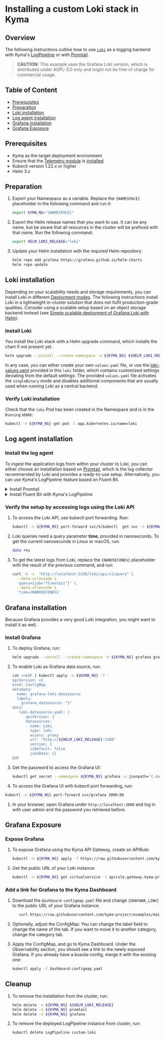 # Installing a custom Loki stack in Kyma

## Overview
The following instructions outline how to use [`Loki`](https://github.com/grafana/loki/tree/main/production/helm/loki) as a logging backend with Kyma's [LogPipeline](https://kyma-project.io/#/telemetry-manager/user/02-logs) or with [Promtail](https://grafana.com/docs/loki/latest/clients/promtail/).

>**CAUTION:** This example uses the Grafana Loki version, which is distributed under AGPL-3.0 only and might not be free of charge for commercial usage.

## Table of Content

- [Prerequisites](#prerequisites)
- [Preparation](#preparation)
- [Loki installation](#loki-installation)
- [Log agent installation](#log-agent-installation)
- [Grafana installation](#grafana-installation)
- [Grafana Exposure](#grafana-exposure)

## Prerequisites

- Kyma as the target deployment environment
- Ensure that the [Telemetry module](https://kyma-project.io/#/telemetry-manager/user/README) is [installed](https://kyma-project.io/#/02-get-started/08-install-uninstall-upgrade-kyma-module?id=install-kyma-with-a-module)
- Kubectl version 1.22.x or higher
- Helm 3.x

## Preparation

1. Export your Namespace as a variable. Replace the `{NAMESPACE}` placeholder in the following command and run it:

    ```bash
    export KYMA_NS="{NAMESPACE}"
    ```

2. Export the Helm release names that you want to use. It can be any name, but be aware that all resources in the cluster will be prefixed with that name. Run the following command:

    ```bash
    export HELM_LOKI_RELEASE="loki"
    ```

3. Update your Helm installation with the required Helm repository:

    ```bash
    helm repo add grafana https://grafana.github.io/helm-charts
    helm repo update
    ```

## Loki installation

Depending on your scalability needs and storage requirements, you can install Loki in different [Deployment modes](https://grafana.com/docs/loki/latest/fundamentals/architecture/deployment-modes/). The following instructions install Loki in a lightweight in-cluster solution that does not fulfil production-grade qualities. Consider using a scalable setup based on an object storage backend instead (see [Simple scalable deployment of Grafana Loki with Helm](https://grafana.com/docs/loki/latest/installation/helm/install-scalable/)).

### Install Loki

You install the Loki stack with a Helm upgrade command, which installs the chart if not present yet.

```bash
helm upgrade --install --create-namespace -n ${KYMA_NS} ${HELM_LOKI_RELEASE} grafana/loki -f https://raw.githubusercontent.com/kyma-project/examples/main/loki/loki-values.yaml
```

In any case, you can either create your own `values.yaml` file, or use the [loki-values.yaml](./loki-values.yaml) provided in this `loki` folder, which contains customized settings deviating from the default settings: The provided `values.yaml` file activates the `singleBinary` mode and disables additional components that are usually used when running Loki as a central backend. 

### Verify Loki installation

Check that the `loki` Pod has been created in the Namespace and is in the `Running` state:

```bash
kubectl -n ${KYMA_NS} get pod -l app.kubernetes.io/name=loki
```
## Log agent installation

### Install the log agent

To ingest the application logs from within your cluster to Loki, you can either choose an installation based on [Promtail](https://grafana.com/docs/loki/latest/clients/promtail/), which is the log collector recommended by Loki and provides a ready-to-use setup. Alternatively, you can use Kyma's LogPipeline feature based on Fluent Bit.

<div tabs name="default-settings" group="configuration">
  <details>
  <summary label="promtail-installation">
  Install Promtail
  </summary>

To install Promtail pointing it to the previously installed Loki instance, run:

```bash
helm upgrade --install --create-namespace -n ${KYMA_NS} promtail grafana/promtail -f https://raw.githubusercontent.com/kyma-project/examples/main/loki/promtail-values.yaml --set "config.clients[0].url=https://${HELM_LOKI_RELEASE}.${KYMA_NS}.svc.cluster.local:3100/loki/api/v1/push" 
```
  </details>
  <details>
  <summary label="fluent-bit-installation">
  Install Fluent Bit with Kyma's LogPipeline
  </summary>

>**CAUTION:** This setup uses an unsupported output plugin for the LogPipline.

Apply the LogPipeline:

   ```bash
   cat <<EOF | kubectl apply -f -
   apiVersion: telemetry.kyma-project.io/v1alpha1
   kind: LogPipeline
   metadata:
     name: custom-loki
   spec:
      input:
         application:
            namespaces:
              system: true
      output:
         custom: |
            name   loki
            host   ${HELM_LOKI_RELEASE}-headless.${KYMA_NS}.svc.cluster.local
            port   3100
            auto_kubernetes_labels off
            labels job=fluentbit, container=\$kubernetes['container_name'], namespace=\$kubernetes['namespace_name'], pod=\$kubernetes['pod_name'], node=\$kubernetes['host'], app=\$kubernetes['labels']['app'],app=\$kubernetes['labels']['app.kubernetes.io/name']
   EOF
   ```

When the status of the applied LogPipeline resource turns into `Running`, the underlying Fluent Bit is reconfigured and log shipment to your Loki instance is active.

>**NOTE:** The used output plugin configuration uses a static label map to assign labels of a Pod to Loki log streams. It's not recommended to activate the `auto_kubernetes_labels` feature for using all labels of a Pod because this lowers the performance. Follow [Loki's labelling best practices](https://grafana.com/docs/loki/latest/best-practices/) for a tailor-made setup that fits your workload configuration.

  </details>
</div>

### Verify the setup by accessing logs using the Loki API

1. To access the Loki API, use kubectl port forwarding. Run:

   ```bash
   kubectl -n ${KYMA_NS} port-forward svc/$(kubectl  get svc -n ${KYMA_NS} -l app.kubernetes.io/name=loki -ojsonpath='{.items[0].metadata.name}') 3100
   ```

1. Loki queries need a query parameter **time**, provided in nanoseconds. To get the current nanoseconds in Linux or macOS, run:

   ```bash
   date +%s
   ```

1. To get the latest logs from Loki, replace the `{NANOSECONDS}` placeholder with the result of the previous command, and run:

   ```bash
   curl -G -s  "http://localhost:3100/loki/api/v1/query" \
     --data-urlencode \
     'query={job="fluentbit"}' \
     --data-urlencode \
     'time={NANOSECONDS}'
   ```

## Grafana installation

Because Grafana provides a very good Loki integration, you might want to install it as well.

### Install Grafana

1. To deploy Grafana, run:

   ```bash
   helm upgrade --install --create-namespace -n ${KYMA_NS} grafana grafana/grafana -f https://raw.githubusercontent.com/kyma-project/examples/main/loki/grafana-values.yaml
   ```

1. To enable Loki as Grafana data source, run:
   ```bash
   cat <<EOF | kubectl apply -n ${KYMA_NS} -f -
   apiVersion: v1
   kind: ConfigMap
   metadata:
     name: grafana-loki-datasource
     labels:
       grafana_datasource: "1"
   data:
      loki-datasource.yaml: |-
         apiVersion: 1
         datasources:
         - name: Loki
           type: loki
           access: proxy
           url: "http://${HELM_LOKI_RELEASE}:3100"
           version: 1
           isDefault: false
           jsonData: {}
   EOF
   ```

1. Get the password to access the Grafana UI:

   ```bash
   kubectl get secret --namespace ${KYMA_NS} grafana -o jsonpath="{.data.admin-password}" | base64 --decode ; echo
   ```

1.  To access the Grafana UI with kubectl port forwarding, run:
   ```bash
   kubectl -n ${KYMA_NS} port-forward svc/grafana 3000:80
   ```
   
1. In your browser, open Grafana under `http://localhost:3000` and log in with user admin and the password you retrieved before.
  
## Grafana Exposure

### Expose Grafana
1. To expose Grafana using the Kyma API Gateway, create an APIRule:
   ```bash
   kubectl -n ${KYMA_NS} apply -f https://raw.githubusercontent.com/kyma-project/examples/main/loki/apirule.yaml
   ```
1. Get the public URL of your Loki instance:
   ```bash
   kubectl -n ${KYMA_NS} get virtualservice -l apirule.gateway.kyma-project.io/v1beta1=grafana.${KYMA_NS} -ojsonpath='{.items[*].spec.hosts[*]}'
   ```

### Add a link for Grafana to the Kyma Dashboard
1. Download the `dashboard-configmap.yaml` file and change `{GRAFANA_LINK}` to the public URL of your Grafana instance.
   ```bash
      curl https://raw.githubusercontent.com/kyma-project/examples/main/loki/dashboard-configmap.yaml -o dashboard-configmap.yaml
   ```

1. Optionally, adjust the ConfigMap: You can change the label field to change the name of the tab. If you want to move it to another category, change the category tab.

1. Apply the ConfigMap, and go to Kyma Dashboard. Under the Observability section, you should see a link to the newly exposed Grafana. If you already have a busola-config, merge it with the existing one:
   ```bash
   kubectl apply -f dashboard-configmap.yaml 
   ```
   
## Cleanup

1. To remove the installation from the cluster, run:

   ```bash
   helm delete -n ${KYMA_NS} ${HELM_LOKI_RELEASE}
   helm delete -n ${KYMA_NS} promtail
   helm delete -n ${KYMA_NS} grafana
   ```

2. To remove the deployed LogPipeline instance from cluster, run:

   ```bash
   kubectl delete LogPipeline custom-loki
   ```
